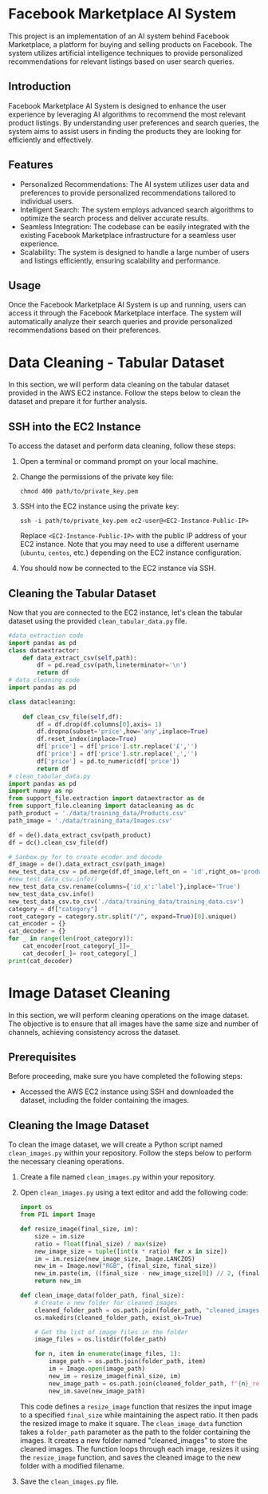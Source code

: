 # Facebook Marketplace AI System

This project is an implementation of an AI system behind Facebook Marketplace, a platform for buying and selling products on Facebook. The system utilizes artificial intelligence techniques to provide personalized recommendations for relevant listings based on user search queries. 

## Introduction
Facebook Marketplace AI System is designed to enhance the user experience by leveraging AI algorithms to recommend the most relevant product listings. By understanding user preferences and search queries, the system aims to assist users in finding the products they are looking for efficiently and effectively.

## Features
- Personalized Recommendations: The AI system utilizes user data and preferences to provide personalized recommendations tailored to individual users.
- Intelligent Search: The system employs advanced search algorithms to optimize the search process and deliver accurate results.
- Seamless Integration: The codebase can be easily integrated with the existing Facebook Marketplace infrastructure for a seamless user experience.
- Scalability: The system is designed to handle a large number of users and listings efficiently, ensuring scalability and performance.

## Usage
Once the Facebook Marketplace AI System is up and running, users can access it through the Facebook Marketplace interface. The system will automatically analyze their search queries and provide personalized recommendations based on their preferences.

# Data Cleaning - Tabular Dataset

In this section, we will perform data cleaning on the tabular dataset provided in the AWS EC2 instance. Follow the steps below to clean the dataset and prepare it for further analysis.

## SSH into the EC2 Instance
To access the dataset and perform data cleaning, follow these steps:

1. Open a terminal or command prompt on your local machine.

2. Change the permissions of the private key file:
   ```shell
   chmod 400 path/to/private_key.pem
   ```

3. SSH into the EC2 instance using the private key:
   ```shell
   ssh -i path/to/private_key.pem ec2-user@<EC2-Instance-Public-IP>
   ```

   Replace `<EC2-Instance-Public-IP>` with the public IP address of your EC2 instance. Note that you may need to use a different username (`ubuntu`, `centos`, etc.) depending on the EC2 instance configuration.

4. You should now be connected to the EC2 instance via SSH.

## Cleaning the Tabular Dataset
Now that you are connected to the EC2 instance, let's clean the tabular dataset using the provided `clean_tabular_data.py` file.


```python
#data_extraction code
import pandas as pd
class dataextractor:
    def data_extract_csv(self,path):
        df = pd.read_csv(path,lineterminator='\n')
        return df
# data_cleaning code
import pandas as pd

class datacleaning:
    
    def clean_csv_file(self,df):
        df = df.drop(df.columns[0],axis= 1)
        df.dropna(subset='price',how='any',inplace=True)
        df.reset_index(inplace=True)
        df['price'] = df['price'].str.replace('£','')
        df['price'] = df['price'].str.replace(',','')
        df['price'] = pd.to_numeric(df['price'])
        return df
# clean_tabular_data.py
import pandas as pd
import numpy as np
from support_file.extraction import dataextractor as de
from support_file.cleaning import datacleaning as dc
path_product = './data/training_data/Products.csv'
path_image = './data/training_data/Images.csv'

df = de().data_extract_csv(path_product)
df = dc().clean_csv_file(df)

# Sanbox.py for to create ecoder and decode
df_image = de().data_extract_csv(path_image)
new_test_data_csv = pd.merge(df,df_image,left_on = 'id',right_on='product_id',how = 'inner')
#new_test_data_csv.info()
new_test_data_csv.rename(columns={'id_x':'label'},inplace='True')
new_test_data_csv.info()
new_test_data_csv.to_csv('./data/training_data/training_data.csv')
category = df["category"]
root_category = category.str.split("/", expand=True)[0].unique()
cat_encoder = {}
cat_decoder = {}
for _ in range(len(root_category)):
    cat_encoder[root_category[_]]=_
    cat_decoder[_]= root_category[_]
print(cat_decoder)
   ```

# Image Dataset Cleaning

In this section, we will perform cleaning operations on the image dataset. The objective is to ensure that all images have the same size and number of channels, achieving consistency across the dataset.

## Prerequisites
Before proceeding, make sure you have completed the following steps:
- Accessed the AWS EC2 instance using SSH and downloaded the dataset, including the folder containing the images.

## Cleaning the Image Dataset
To clean the image dataset, we will create a Python script named `clean_images.py` within your repository. Follow the steps below to perform the necessary cleaning operations.

1. Create a file named `clean_images.py` within your repository.

2. Open `clean_images.py` using a text editor and add the following code:

   ```python
   import os
   from PIL import Image

   def resize_image(final_size, im):
       size = im.size
       ratio = float(final_size) / max(size)
       new_image_size = tuple([int(x * ratio) for x in size])
       im = im.resize(new_image_size, Image.LANCZOS)
       new_im = Image.new("RGB", (final_size, final_size))
       new_im.paste(im, ((final_size - new_image_size[0]) // 2, (final_size - new_image_size[1]) // 2))
       return new_im

   def clean_image_data(folder_path, final_size):
       # Create a new folder for cleaned images
       cleaned_folder_path = os.path.join(folder_path, "cleaned_images")
       os.makedirs(cleaned_folder_path, exist_ok=True)

       # Get the list of image files in the folder
       image_files = os.listdir(folder_path)

       for n, item in enumerate(image_files, 1):
           image_path = os.path.join(folder_path, item)
           im = Image.open(image_path)
           new_im = resize_image(final_size, im)
           new_image_path = os.path.join(cleaned_folder_path, f"{n}_resized.jpg")
           new_im.save(new_image_path)
   ```

   This code defines a `resize_image` function that resizes the input image to a specified `final_size` while maintaining the aspect ratio. It then pads the resized image to make it square. The `clean_image_data` function takes a `folder_path` parameter as the path to the folder containing the images. It creates a new folder named "cleaned_images" to store the cleaned images. The function loops through each image, resizes it using the `resize_image` function, and saves the cleaned image to the new folder with a modified filename.

3. Save the `clean_images.py` file.


